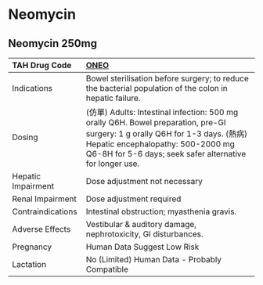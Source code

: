 # Neomycin

## Neomycin 250mg

| TAH Drug Code      | [ONEO](https://www.tahsda.org.tw/drugs/hissearch.php?drug_code=ONEO)                                                                                                                                                      |
|:-------------------|:--------------------------------------------------------------------------------------------------------------------------------------------------------------------------------------------------------------------------|
| Indications        | Bowel sterilisation before surgery; to reduce the bacterial population of the colon in hepatic failure.                                                                                                                   |
| Dosing             | (仿單) Adults: Intestinal infection: 500 mg orally Q6H. Bowel preparation, pre-GI surgery: 1 g orally Q6H for 1-3 days. (熱病) Hepatic encephalopathy: 500-2000 mg Q6-8H for 5-6 days; seek safer alternative for longer use. |
| Hepatic Impairment | Dose adjustment not necessary                                                                                                                                                                                             |
| Renal Impairment   | Dose adjustment required                                                                                                                                                                                                  |
| Contraindications  | Intestinal obstruction; myasthenia gravis.                                                                                                                                                                                |
| Adverse Effects    | Vestibular & auditory damage, nephrotoxicity, GI disturbances.                                                                                                                                                            |
| Pregnancy          | Human Data Suggest Low Risk                                                                                                                                                                                               |
| Lactation          | No (Limited) Human Data - Probably Compatible                                                                                                                                                                             |

